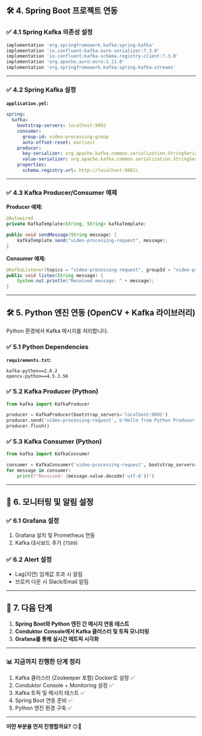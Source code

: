 ## 🛠️ **4. Spring Boot 프로젝트 연동**
### ✅ **4.1 Spring Kafka 의존성 설정**
```groovy
implementation 'org.springframework.kafka:spring-kafka'  
implementation 'io.confluent:kafka-avro-serializer:7.3.0'  
implementation 'io.confluent:kafka-schema-registry-client:7.3.0'  
implementation 'org.apache.avro:avro:1.11.0'  
implementation 'org.springframework.kafka:spring-kafka-streams'
```

---
### ✅ **4.2 Spring Kafka 설정**
**`application.yml`:**
```yml
spring:
  kafka:
    bootstrap-servers: localhost:9092
    consumer:
      group-id: video-processing-group
      auto-offset-reset: earliest
    producer:
      key-serializer: org.apache.kafka.common.serialization.StringSerializer
      value-serializer: org.apache.kafka.common.serialization.StringSerializer
    properties:
      schema.registry.url: http://localhost:8081\
```
---
### ✅ **4.3 Kafka Producer/Consumer 예제**

**Producer 예제:**

```java
@Autowired
private KafkaTemplate<String, String> kafkaTemplate;

public void sendMessage(String message) {
    kafkaTemplate.send("video-processing-request", message);
}
```

**Consumer 예제:**

```java
@KafkaListener(topics = "video-processing-request", groupId = "video-processing-group")
public void listen(String message) {
    System.out.println("Received message: " + message);
}
```

---

## 🛠️ **5. Python 엔진 연동 (OpenCV + Kafka 라이브러리)**

Python 환경에서 Kafka 메시지를 처리합니다.

### ✅ **5.1 Python Dependencies**

**`requirements.txt`:**

```
kafka-python==2.0.2
opencv-python==4.5.3.56
```

### ✅ **5.2 Kafka Producer (Python)**

```python
from kafka import KafkaProducer

producer = KafkaProducer(bootstrap_servers='localhost:9092')
producer.send('video-processing-request', b'Hello from Python Producer!')
producer.flush()
```

### ✅ **5.3 Kafka Consumer (Python)**

```python
from kafka import KafkaConsumer

consumer = KafkaConsumer('video-processing-request', bootstrap_servers='localhost:9092')
for message in consumer:
    print(f"Received: {message.value.decode('utf-8')}")
```

---

## 🚦 **6. 모니터링 및 알림 설정**

### ✅ **6.1 Grafana 설정**

1. Grafana 설치 및 Prometheus 연동
2. Kafka 대시보드 추가 (`7589`)

### ✅ **6.2 Alert 설정**

- Lag(지연) 임계값 초과 시 알림
- 브로커 다운 시 Slack/Email 알림

---

## 🎯 **7. 다음 단계**

1. **Spring Boot와 Python 엔진 간 메시지 연동 테스트**
2. **Conduktor Console에서 Kafka 클러스터 및 토픽 모니터링**
3. **Grafana를 통해 실시간 메트릭 시각화**

---

### 📊 **지금까지 진행한 단계 정리**

1. Kafka 클러스터 (Zookeeper 포함) Docker로 설정 ✅
2. Conduktor Console + Monitoring 설정 ✅
3. Kafka 토픽 및 메시지 테스트 ✅
4. Spring Boot 연동 준비 ✅
5. Python 엔진 환경 구축 ✅

---

**어떤 부분을 먼저 진행할까요?** 😊🚀